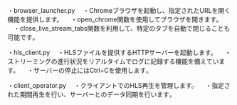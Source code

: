 ・browser_launcher.py
　・Chromeブラウザを起動し、指定されたURLを開く機能を提供します。
　・open_chrome関数を使用してブラウザを開きます。
　・close_live_stream_tabs関数を利用して、特定のタブを自動で閉じることも可能です​。
 
 ・hls_client.py
　・HLSファイルを提供するHTTPサーバーを起動します。
　・ストリーミングの進行状況をリアルタイムでログに記録する機能を備えています。
　・サーバーの停止にはCtrl+Cを使用します​。

・client_operator.py
　・クライアントでのHLS再生を管理します。
　・指定された期間再生を行い、サーバーとのデータ同期を行います​。
